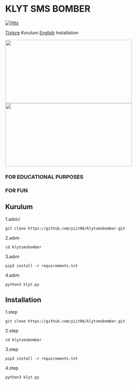 # KLYT SMS BOMBER
[![Hits](https://hits.sh/github.com/yiit06/klytsmsbomber.svg?label=viewer&color=ff0000&labelColor=000000)](https://hits.sh/github.com/yiit06/klytsmsbomber/)

[Türkçe](https://github.com/yiit06/klytsmsbomber?tab=readme-ov-file#kurulum) Kurulum
[English](https://github.com/yiit06/klytsmsbomber?tab=readme-ov-file#Installation) Installation

<img src=https://i.imgur.com/QauqvhI.png height="200px" width="400px"/>
<img src=https://i.imgur.com/S0GouMf.png height="200px" width="400px"/>


<h3>FOR EDUCATIONAL PURPOSES</h3>
<h3>FOR FUN</h3>



<h2>Kurulum</h2>
1.adım/
 
```console
git clone https://github.com/yiit06/klytsmsbomber.git
```
2.adım

```console
cd klytsmsbomber
```
3.adım

```console
pip3 install -r requirements.txt
```
4.adım

```console
python3 klyt.py
```



<h2>Installation</h2>
1.step
 
```console
git clone https://github.com/yiit06/klytsmsbomber.git
```
2.step

```console
cd klytsmsbomber
```
3.step

```console
pip3 install -r requirements.txt
```
4.step

```console
python3 klyt.py
```

